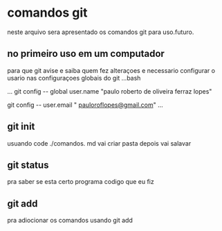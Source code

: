 # comandos git 
neste arquivo sera apresentado os comandos git para uso.futuro.

## no primeiro uso em um computador
para que git avise e saiba quem fez alteraçoes e necessario configurar o usario nas configuraçoes globais do git ...bash


...
git config -- global user.name "paulo roberto de oliveira ferraz lopes"

git config -- user.email " pauloroflopes@gmail.com"
...
## git  init 
usuando code ./comandos. md vai criar pasta depois vai salavar 
## git status 
pra saber se esta certo programa codigo que eu fiz 
## git add 
pra adiocionar os comandos usando git add 
